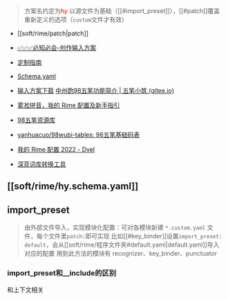 > 方案名约定为<font color=red>hy</font>
> 以源文件为基础（[[#import_preset]]），[[#patch]]覆盖重新定义的选项（`custom`文件才有效）
- [[soft/rime/patch|patch]]

- [✅✅✅必知必会-创作输入方案](https://github.com/rime/home/wiki/RimeWithSchemata)
- [定制指南](https://github.com/rime/home/wiki/CustomizationGuide)
- [Schema.yaml](https://github.com/LEOYoon-Tsaw/Rime_collections/blob/master/Rime_description.md)

- [输入方案下载](https://github.com/rime/plum#packages)
[中州韵98五笔功能简介 | 五笔小筑 (gitee.io)](https://wubi98.gitee.io/2019/05/22/2019-05-22-007.98wb)
- [雾凇拼音，我的 Rime 配置及新手指引](https://dvel.me/posts/my-rime)
- [98五笔资源库](http://98wb.ysepan.com)
- [yanhuacuo/98wubi-tables: 98五笔基础码表](https://github.com/yanhuacuo/98wubi-tables)
- [我的 Rime 配置 2022 - Dvel](https://dvel.me/posts/my-rime-setting-2022)

- [深蓝词库转换工具](https://github.com/studyzy/imewlconverter/releases)

## [[soft/rime/hy.schema.yaml]]

## import_preset
> 由外部文件导入，实现模块化配置：可对各模块新建 `*.custom.yaml` 文件，每个文件里`patch:`即可实现
> 比如[[#key_binder]]设置`import_preset: default`，会从[[soft/rime/程序文件夹#default.yaml|default.yaml]]导入对应的配置
用到此方法的模块有 recognizer、key_binder、punctuator

### import_preset和__include的区别
和上下文相关